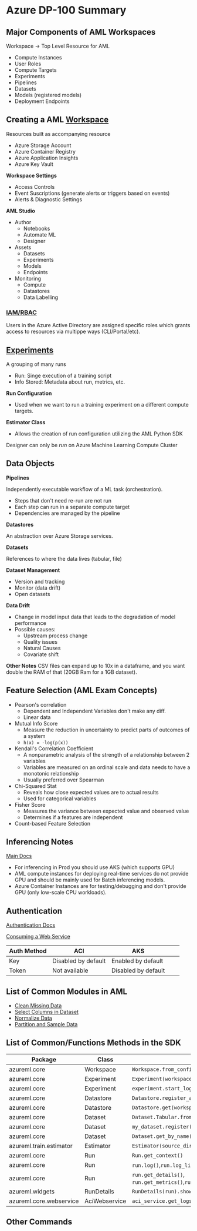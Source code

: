 # Azure DP-100 Summary

## Major Components of AML Workspaces

Workspace -> Top Level Resource for AML

* Compute Instances
* User Roles
* Compute Targets
* Experiments
* Pipelines
* Datasets
* Models (registered models)
* Deployment Endpoints

## Creating a AML [Workspace](https://docs.microsoft.com/en-us/azure/machine-learning/concept-workspace)
Resources built as accompanying resource
* Azure Storage Account
* Azure Container Registry
* Azure Application Insights
* Azure Key Vault

**Workspace Settings**
* Access Controls
* Event Suscriptions (generate alerts or triggers based on events)
* Alerts & Diagnostic Settings

**AML Studio**
* Author
    * Notebooks
    * Automate ML
    * Designer
* Assets
    * Datasets
    * Experiments
    * Models
    * Endpoints
* Monitoring
    * Compute
    * Datastores
    * Data Labelling

### [IAM/RBAC](https://docs.microsoft.com/en-us/azure/role-based-access-control/overview#how-rbac-works)
Users in the Azure Active Directory are assigned specific roles which grants access to resources via multippe ways (CLI/Portal/etc).

## [Experiments](https://docs.microsoft.com/en-us/azure/machine-learning/concept-azure-machine-learning-architecture#experiments)
A grouping of many runs
* Run: Singe execution of a training script
* Info Stored: Metadata about run, metrics, etc.

**Run Configuration**
* Used when we want to run a training experiment on a different compute targets.

**Estimator Class**
* Allows the creation of run configuration utilizing the AML Python SDK

Designer can only be *run* on Azure Machine Learning Compute Cluster

## Data Objects

**Pipelines**

Independently executable workflow of a ML task (orchestration).
* Steps that don't need re-run are not run
* Each step can run in a separate compute target
* Dependencies are managed by the pipeline

**Datastores**

An abstraction over Azure Storage services.

**Datasets**

References to where the data lives (tabular, file)

**Dataset Management**
* Version and tracking
* Monitor (data drift)
* Open datasets

**Data Drift**
* Change in model input data that leads to the degradation of model performance
* Possible causes:
    * Upstream process change
    * Quality issues
    * Natural Causes
    * Covariate shift

**Other Notes**
CSV files can expand up to 10x in a dataframe, and you want double the RAM of that (20GB Ram for a 1GB dataset). 

## Feature Selection (AML Exam Concepts)
* Pearson's correlation
    * Dependent and Independent Variables don't make any diff.
    * Linear data
* Mutual Info Score
    * Measure the reduction in uncertainty to predict parts of outcomes of a system
    * `h(x) = -log(p(x))`
* Kendall's Correlation Coefficient
    * A nonparametric analysis of the strength of a relationship between 2 variables
    * Variables are measured on an ordinal scale and data needs to have a monotonic relationship
    * Usually preferred over Spearman
* Chi-Squared Stat
    * Reveals how close expected values are to actual results
    * Used for categorical variables
* Fisher Score
    * Measures the variance between expected value and observed value
    * Determines if a features are independent
* Count-based Feature Selection

## Inferencing Notes

[Main Docs](https://docs.microsoft.com/en-us/azure/machine-learning/concept-compute-target)
* For inferencing in Prod you should use AKS (which supports GPU)
* AML compute instances for deploying real-time services do not provide GPU and should be mainly used for Batch inferencing models.
* Azure Container Instances are for testing/debugging and don't provide GPU (only low-scale CPU workloads).

## Authentication

[Authentication Docs](https://docs.microsoft.com/en-us/azure/machine-learning/how-to-setup-authentication)

[Consuming a Web Service](https://docs.microsoft.com/en-us/azure/machine-learning/how-to-consume-web-service?tabs=python)

| Auth Method | ACI                 | AKS                 |   |   |
|-------------|---------------------|---------------------|---|---|
| Key         | Disabled by default | Enabled by default  |   |   |
| Token       | Not available       | Disabled by default |   |   |


## List of Common Modules in AML
* [Clean Missing Data](https://docs.microsoft.com/en-us/azure/machine-learning/algorithm-module-reference/clean-missing-data)
* [Select Columns in Dataset](https://docs.microsoft.com/en-us/azure/machine-learning/algorithm-module-reference/select-columns-in-dataset)
* [Normalize Data](https://docs.microsoft.com/en-us/azure/machine-learning/algorithm-module-reference/normalize-data)
* [Partition and Sample Data](https://docs.microsoft.com/en-us/azure/machine-learning/algorithm-module-reference/partition-and-sample)

## List of Common/Functions Methods in the SDK

| Package                 | Class      | Example                                               | Description |
|-------------------------|------------|-------------------------------------------------------|-------------|
| azureml.core            | Workspace  | `Workspace.from_config()`                             |             |
| azureml.core            | Experiment | `Experiment(workspace=ws, name='name')`               |             |
| azureml.core            | Experiment | `experiment.start_logging()`                          |             |
| azureml.core            | Datastore  | `Datastore.register_azure_blob_container(...)`        |             |
| azureml.core            | Datastore  | `Datastore.get(workspace,datastore_name)`             |             |
| azureml.core            | Dataset    | `Dataset.Tabular.from_delimited(path=datastore_path)` |             |
| azureml.core            | Dataset    | `my_dataset.register(ws,name,description)`            |             |
| azureml.core            | Dataset    | `Dataset.get_by_name(ws,name)`                        |             |
| azureml.train.estimator | Estimator  | `Estimator(source_directory,script_params,...)`       |             |
| azureml.core            | Run        | `Run.get_context()`                                   |             |
| azureml.core            | Run        | `run.log()`,`run.log_list()`,`run.log_row()`,etc..    |             |
| azureml.core            | Run        | `run.get_details()`, `run.get_metrics()`,`run.get_file_names` |             |
| azureml.widgets         | RunDetails | `RunDetails(run).show()`                              |             |
| azureml.core.webservice | AciWebservice | `aci_service.get_logs()`                           |             |

## Other Commands
